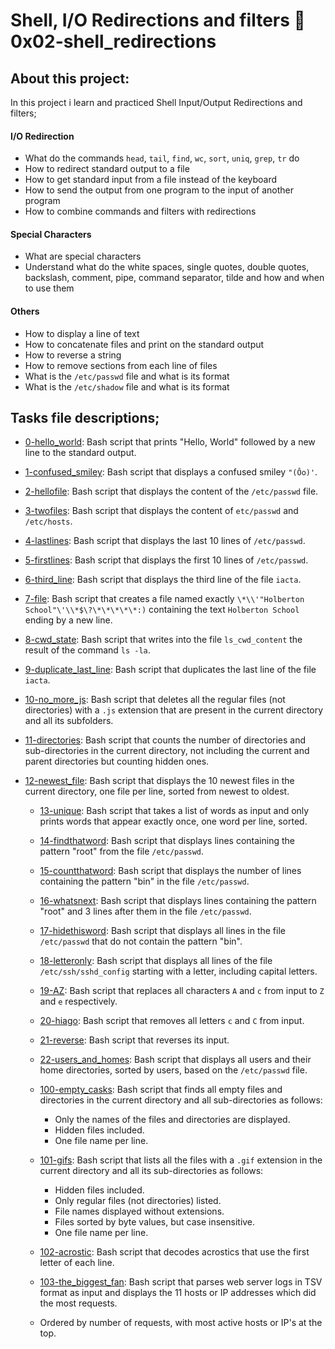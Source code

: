 # Shell, I/O Redirections and filters :page_with_curl: 0x02-shell_redirections
## About this project:
In this project i learn and practiced Shell Input/Output Redirections and filters;
#### I/O Redirection
- What do the commands `head`, `tail`, `find`, `wc`, `sort`, `uniq`, `grep`, `tr` do
- How to redirect standard output to a file
- How to get standard input from a file instead of the keyboard
- How to send the output from one program to the input of another program
- How to combine commands and filters with redirections
#### Special Characters
- What are special characters
- Understand what do the white spaces, single quotes, double quotes, backslash, comment, pipe, command separator, tilde and how and when to use them
#### Others
- How to display a line of text
- How to concatenate files and print on the standard output
- How to reverse a string
- How to remove sections from each line of files
- What is the `/etc/passwd` file and what is its format
- What is the `/etc/shadow` file and what is its format
## Tasks file descriptions;
  * [0-hello_world](./0-hello_world): Bash script that prints "Hello, World"
  followed by a new line to the standard output.

  * [1-confused_smiley](./1-confused_smiley): Bash script that displays a confused smiley
  `"(Ôo)'`.

  * [2-hellofile](./2-hellofile): Bash script that displays the content of the
  `/etc/passwd` file.

  * [3-twofiles](./3-twofiles): Bash script that displays the content of
  `etc/passwd` and `/etc/hosts`.

  * [4-lastlines](./4-lastlines): Bash script that displays the last 10 lines of `/etc/passwd`.

  * [5-firstlines](./5-firstlines): Bash script that displays the first 10 lines
  of `/etc/passwd`.

  * [6-third_line](./6-third_line): Bash script that displays the third line
  of the file `iacta`.

  * [7-file](./7-file): Bash script that creates a file named exactly
  `\*\\'"Holberton School"\'\\*$\?\*\*\*\*\*:)` containing the text
  `Holberton School` ending by a new line.

  * [8-cwd_state](./8-cwd_state): Bash script that writes into the file `ls_cwd_content` the
  result of the command `ls -la`.

  * [9-duplicate_last_line](./9-duplicate_last_line): Bash script that duplicates the last
  line of the file `iacta`.

  * [10-no_more_js](./10-no_more_js): Bash script that deletes all the regular files (not
  directories) with a `.js` extension that are present in the current directory
  and all its subfolders.

  * [11-directories](./11-directories): Bash script that counts the number of directories and
  sub-directories in the current directory, not including the current and parent
  directories but counting hidden ones.

* [12-newest_file](./12-newest_files): Bash script that displays the 10 newest files in the
  current directory, one file per line, sorted from newest to oldest.
  
  * [13-unique](./13-unique): Bash script that takes a list of words as input and only
  prints words that appear exactly once, one word per line, sorted.

  * [14-findthatword](./14-findthatword): Bash script that displays lines containing
  the pattern "root" from the file `/etc/passwd`.

  * [15-countthatword](./15-countthatword): Bash script that displays the number of lines
  containing the pattern "bin" in the file `/etc/passwd`.

  * [16-whatsnext](./16-whatsnext): Bash script that displays lines containing the pattern
  "root" and 3 lines after them in the file `/etc/passwd`.

  * [17-hidethisword](./17-hidethisword): Bash script that displays all lines in the file
  `/etc/passwd` that do not contain the pattern "bin".

  * [18-letteronly](./18-letteronly): Bash script that displays all lines of the file
  `/etc/ssh/sshd_config` starting with a letter, including capital letters.

  * [19-AZ](./19-AZ): Bash script that replaces all characters `A` and `c` from input
  to `Z` and `e` respectively.

  * [20-hiago](./20-hiago): Bash script that removes all letters `c` and `C` from input.

  * [21-reverse](./21-reverse): Bash script that reverses its input.

  * [22-users_and_homes](./22-users_and_homes): Bash script that displays all users and
  their home directories, sorted by users, based on the `/etc/passwd` file.

  * [100-empty_casks](./100-empty_casks): Bash script that finds all empty files
  and directories in the current directory and all sub-directories as follows:
    * Only the names of the files and directories are displayed.
    * Hidden files included.
    * One file name per line.

  * [101-gifs](./101-gifs): Bash script that lists all the files with a `.gif` extension
  in the current directory and all its sub-directories as follows:
    * Hidden files included.
    * Only regular files (not directories) listed.
    * File names displayed without extensions.
    * Files sorted by byte values, but case insensitive.
    * One file name per line.

  * [102-acrostic](./102-acrostic): Bash script that decodes acrostics that use the first
  letter of each line.

  * [103-the_biggest_fan](./103-the_biggest_fan): Bash script that parses web
  server logs in TSV format as input and displays the 11 hosts or IP addresses
  which did the most requests.
  * Ordered by number of requests, with most active hosts or IP's at the top.
